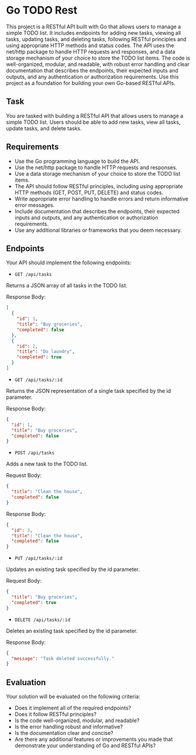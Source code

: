 # Go TODO Rest

This project is a RESTful API built with Go that allows users to manage a simple TODO list. It includes endpoints for adding new tasks, viewing all tasks, updating tasks, and deleting tasks, following RESTful principles and using appropriate HTTP methods and status codes. The API uses the net/http package to handle HTTP requests and responses, and a data storage mechanism of your choice to store the TODO list items. The code is well-organized, modular, and readable, with robust error handling and clear documentation that describes the endpoints, their expected inputs and outputs, and any authentication or authorization requirements. Use this project as a foundation for building your own Go-based RESTful APIs.

## Task

You are tasked with building a RESTful API that allows users to manage a simple TODO list. Users should be able to add new tasks, view all tasks, update tasks, and delete tasks.

## Requirements

- Use the Go programming language to build the API.
- Use the net/http package to handle HTTP requests and responses.
- Use a data storage mechanism of your choice to store the TODO list items.
- The API should follow RESTful principles, including using appropriate HTTP methods (GET, POST, PUT, DELETE) and status codes.
- Write appropriate error handling to handle errors and return informative error messages.
- Include documentation that describes the endpoints, their expected inputs and outputs, and any authentication or authorization requirements.
- Use any additional libraries or frameworks that you deem necessary.

## Endpoints

Your API should implement the following endpoints:

- `GET /api/tasks`

Returns a JSON array of all tasks in the TODO list.

Response Body:

```json
[
  {
    "id": 1,
    "title": "Buy groceries",
    "completed": false
  },
  {
    "id": 2,
    "title": "Do laundry",
    "completed": true
  }
]
```

- `GET /api/tasks/:id`

Returns the JSON representation of a single task specified by the id parameter.

Response Body:

```json
{
  "id": 1,
  "title": "Buy groceries",
  "completed": false
}
```

- `POST /api/tasks`

Adds a new task to the TODO list.

Request Body:

```json
{
  "title": "Clean the house",
  "completed": false
}
```

Response Body:

```json
{
  "id": 3,
  "title": "Clean the house",
  "completed": false
}
```

- `PUT /api/tasks/:id`

Updates an existing task specified by the id parameter.

Request Body:

```json
{
  "title": "Buy groceries",
  "completed": true
}
```

- `DELETE /api/tasks/:id`

Deletes an existing task specified by the id parameter.

Response Body:

```json
{
  "message": "Task deleted successfully."
}
```

## Evaluation

Your solution will be evaluated on the following criteria:

- Does it implement all of the required endpoints?
- Does it follow RESTful principles?
- Is the code well-organized, modular, and readable?
- Is the error handling robust and informative?
- Is the documentation clear and concise?
- Are there any additional features or improvements you made that demonstrate your understanding of Go and RESTful APIs?
